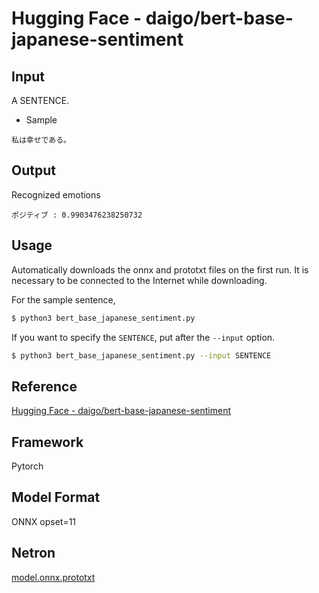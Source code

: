 # Hugging Face - daigo/bert-base-japanese-sentiment

## Input

A SENTENCE.

- Sample
```
私は幸せである。
```

## Output

Recognized emotions
```
ポジティブ : 0.9903476238250732
```

## Usage
Automatically downloads the onnx and prototxt files on the first run.
It is necessary to be connected to the Internet while downloading.

For the sample sentence,
```bash
$ python3 bert_base_japanese_sentiment.py
```

If you want to specify the `SENTENCE`, put after the `--input` option.
```bash
$ python3 bert_base_japanese_sentiment.py --input SENTENCE
```

## Reference

[Hugging Face - daigo/bert-base-japanese-sentiment](https://huggingface.co/daigo/bert-base-japanese-sentiment)

## Framework

Pytorch

## Model Format

ONNX opset=11

## Netron

[model.onnx.prototxt](https://netron.app/?url=https://storage.googleapis.com/ailia-models/bert_base_japanese_sentiment/model.onnx.prototxt)
